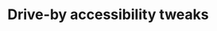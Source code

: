 ---
layout: bookmark
title: Drive-by accessibility tweaks
tags:
  - Bookmarks
  - Accessibility
  - Development
created: '2024-04-06T22:40:32.640Z'
link: https://brucelawson.co.uk/2024/drive-by-accessibility-tweaks/
id: 765248084
image: https://brucelawson.co.uk/wp-content/themes/HTML5/images/coast-icon.png
---